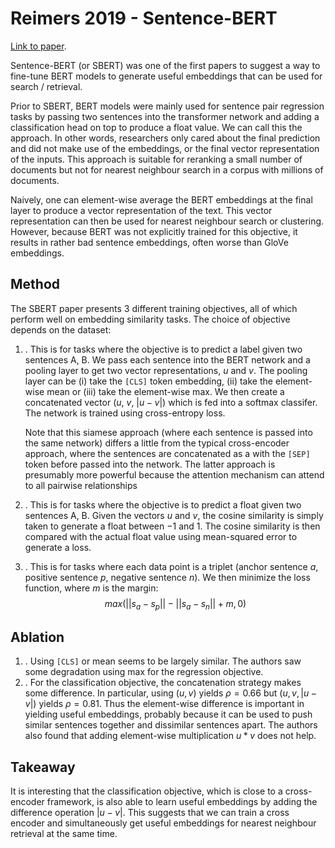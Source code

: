# Reimers 2019 - Sentence-BERT

[Link to paper](https://ar5iv.labs.arxiv.org/html/1908.10084).

Sentence-BERT (or SBERT) was one of the first papers to suggest a way to fine-tune BERT models to generate useful embeddings that can be used for search / retrieval. 

Prior to SBERT, BERT models were mainly used for sentence pair regression tasks by passing two sentences into the transformer network and adding a classification head on top to produce a float value. We can call this the <cross-encoder> approach. In other words, researchers only cared about the final prediction and did not make use of the embeddings, or the final vector representation of the inputs. This approach is suitable for reranking a small number of documents but not for nearest neighbour search in a corpus with millions of documents.

Naively, one can element-wise average the BERT embeddings at the final layer to produce a vector representation of the text. This vector representation can then be used for nearest neighbour search or clustering. However, because BERT was not explicitly trained for this objective, it results in rather bad sentence embeddings, often worse than GloVe embeddings.

## Method

The SBERT paper presents 3 different training objectives, all of which perform well on embedding similarity tasks. The choice of objective depends on the dataset:

1. <Classification objective>. This is for tasks where the objective is to predict a label given two sentences A, B. We pass each sentence into the BERT network and a pooling layer to get two vector representations, $u$ and $v$. The pooling layer can be (i) take the `[CLS]` token embedding, (ii) take the element-wise mean or (iii) take the element-wise max. We then create a concatenated vector $(u,\ v,\ |u-v|)$ which is fed into a softmax classifer. The network is trained using cross-entropy loss.

    Note that this siamese approach (where each sentence is passed into the same network) differs a little from the typical cross-encoder approach, where the sentences are concatenated as a <string> with the `[SEP]` token before passed into the network. The latter approach is presumably more powerful because the attention mechanism can attend to all pairwise relationships

2. <Regression objective>. This is for tasks where the objective is to predict a float given two sentences A, B. Given the vectors $u$ and $v$, the cosine similarity is simply taken to generate a float between $-1$ and $1$. The cosine similarity is then compared with the actual float value using mean-squared error to generate a loss.

3. <Triplet objective>. This is for tasks where each data point is a triplet (anchor sentence $a$, positive sentence $p$, negative sentence $n$). We then minimize the loss function, where $m$ is the margin:
$$max(||s_a - s_p|| - ||s_a - s_n|| + m, 0)$$

## Ablation

1. <Pooling strategy>. Using `[CLS]` or mean seems to be largely similar. The authors saw some degradation using max for the regression objective.
2. <Concatenation>. For the classification objective, the concatenation strategy makes some difference. In particular, using $(u, v)$ yields $\rho=0.66$ but $(u, v, |u-v|)$ yields $\rho=0.81$. Thus the element-wise difference is important in yielding useful embeddings, probably because it can be used to push similar sentences together and dissimilar sentences apart. The authors also found that adding element-wise multiplication $u * v$ does not help.

## Takeaway

It is interesting that the classification objective, which is close to a cross-encoder framework, is also able to learn useful embeddings by adding the difference operation $|u-v|$. This suggests that we can train a cross encoder and simultaneously get useful embeddings for nearest neighbour retrieval at the same time.

